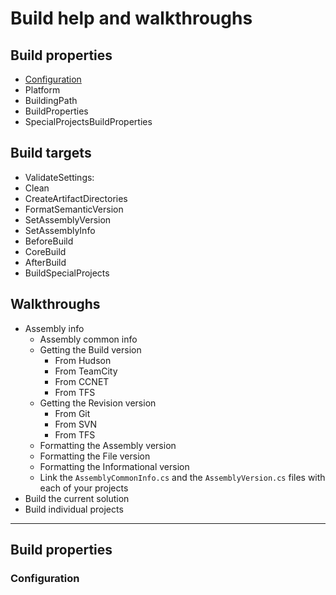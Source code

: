 # Build help and walkthroughs #

## Build properties ##

- [Configuration][Build.Properties.Configuration]
- Platform
- BuildingPath
- BuildProperties
- SpecialProjectsBuildProperties

## Build targets ##

- ValidateSettings:
- Clean
- CreateArtifactDirectories
- FormatSemanticVersion
- SetAssemblyVersion
- SetAssemblyInfo
- BeforeBuild
- CoreBuild
- AfterBuild
- BuildSpecialProjects

## Walkthroughs ##

- Assembly info
	- Assembly common info
	- Getting the Build version
		- From Hudson
		- From TeamCity
		- From CCNET
		- From TFS
	- Getting the Revision version
		- From Git
		- From SVN
		- From TFS
	- Formatting the Assembly version
	- Formatting the File version
	- Formatting the Informational version
	- Link the `AssemblyCommonInfo.cs` and the `AssemblyVersion.cs` files with each of your projects
- Build the current solution
- Build individual projects

----------

## Build properties ##

[Build.Properties.Configuration]: BuildProperties
### Configuration ###